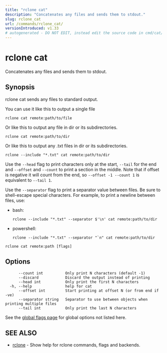 ```yaml
---
title: "rclone cat"
description: "Concatenates any files and sends them to stdout."
slug: rclone_cat
url: /commands/rclone_cat/
versionIntroduced: v1.33
# autogenerated - DO NOT EDIT, instead edit the source code in cmd/cat/ and as part of making a release run "make commanddocs"
---
```

# rclone cat

Concatenates any files and sends them to stdout.

## Synopsis


rclone cat sends any files to standard output.

You can use it like this to output a single file

    rclone cat remote:path/to/file

Or like this to output any file in dir or its subdirectories.

    rclone cat remote:path/to/dir

Or like this to output any .txt files in dir or its subdirectories.

    rclone --include "*.txt" cat remote:path/to/dir

Use the `--head` flag to print characters only at the start, `--tail` for
the end and `--offset` and `--count` to print a section in the middle.
Note that if offset is negative it will count from the end, so
`--offset -1 --count 1` is equivalent to `--tail 1`.

Use the `--separator` flag to print a separator value between files. Be sure to
shell-escape special characters. For example, to print a newline between
files, use:

* bash:

      rclone --include "*.txt" --separator $'\n' cat remote:path/to/dir

* powershell:

      rclone --include "*.txt" --separator "`n" cat remote:path/to/dir


```
rclone cat remote:path [flags]
```

## Options

```
      --count int          Only print N characters (default -1)
      --discard            Discard the output instead of printing
      --head int           Only print the first N characters
  -h, --help               help for cat
      --offset int         Start printing at offset N (or from end if -ve)
      --separator string   Separator to use between objects when printing multiple files
      --tail int           Only print the last N characters
```

See the [global flags page](/flags/) for global options not listed here.

## SEE ALSO

* [rclone](/commands/rclone/)	 - Show help for rclone commands, flags and backends.


